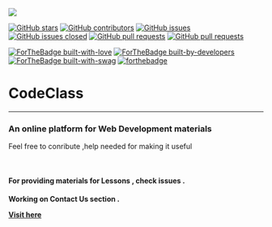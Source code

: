 <p align="senter">
<img align = "senter" src="https://github.com/suubh/CodeClass/blob/master/codeclass.jpg" /><br>
</p>

[![GitHub stars](https://img.shields.io/github/stars/suubh/CodeClass.svg?style=social&label=Star&maxAge=2592000)](https://suubh/CodeClass/stargazers/)
[![GitHub contributors](https://img.shields.io/github/contributors/suubh/CodeClass.svg)](https://GitHub.com/suubh/CodeClass/graphs/contributors/)
[![GitHub issues](https://img.shields.io/github/issues/suubh/CodeClass.svg)](https://github.com/suubh/CodeClass/issues)
[![GitHub issues closed](https://img.shields.io/github/issues-closed/suubh/CodeClass.svg)](https://github.com/suubh/CodeClass/issues?q=is%3Aissue+is%3Aclosed)
[![GitHub pull requests](https://img.shields.io/github/issues-pr/suubh/CodeClass.svg)](https://github.com/suubh/CodeClass/pulls)
[![GitHub pull requests](https://img.shields.io/github/issues-pr-closed/suubh/CodeClass.svg)](https://github.com/suubh/CodeClass/pulls?q=is%3Apr+is%3Aclosed)




[![ForTheBadge built-with-love](http://ForTheBadge.com/images/badges/built-with-love.svg)](http://ForTheBadge.com)
[![ForTheBadge built-by-developers](http://ForTheBadge.com/images/badges/built-by-developers.svg)](http://ForTheBadge.com)
[![ForTheBadge built-with-swag](http://ForTheBadge.com/images/badges/built-with-swag.svg)](http://ForTheBadge.com)
[![forthebadge](https://forthebadge.com/images/badges/open-source.svg)](https://forthebadge.com)


<h1> CodeClass</h1>
<hr>
<h3>An online platform for Web Development materials</h3>
<p>Feel free to conribute ,help needed for making it useful </p><br>
<h4>For providing materials for Lessons , check issues .</h4>
<h4>Working on Contact Us section .
<p><a href="https://suubh.github.io/CodeClass/templates/index.html" target="_blank" >Visit here</a></p>

